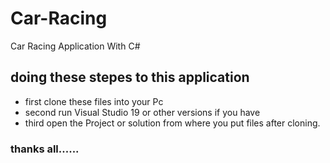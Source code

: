 # Car-Racing
Car Racing Application With C#
## doing these stepes to this application 
* first clone these files into your Pc
* second run Visual Studio 19 or other versions if you have 
* third open the Project or solution from where you put files after cloning.


### thanks all......

